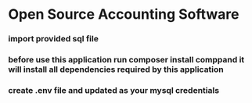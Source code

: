 # Open Source Accounting Software

### import provided sql file
### before use this application run composer install comppand it will install all dependencies required by this application

### create .env file and updated as your mysql credentials
